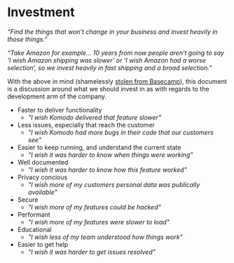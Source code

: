 # Investment

_“Find the things that won’t change in your business and invest heavily in those things.”_

_“Take Amazon for example… 10 years from now people aren’t going to say ‘I wish Amazon shipping was slower’ or ‘I wish Amazon had a worse selection’, so we invest heavily in fast shipping and a broad selection.”_

With the above in mind (shamelessly [stolen from Basecamp](https://basecamp.com/about)), this document is a discussion around what we should invest in as with regards to the development arm of the company.

 - Faster to deliver functionality
   - _"I wish Komodo delivered that feature slower"_
 - Less issues, especially that reach the customer
   - _"I wish Komodo had more bugs in their code that our customers see"_
 - Easier to keep running, and understand the current state
   - _"I wish it was harder to know when things were working"_
 - Well documented
   - _"I wish it was harder to know how this feature worked"_
 - Privacy concious
   - _"I wish more of my customers personal data was publically available"_
 - Secure
   - _"I wish more of my features could be hacked"_
 - Performant
   - _"I wish more of my features were slower to load"_
 - Educational
   - _"I wish less of my team understood how things work"_
 - Easier to get help
   - _"I wish it was harder to get issues resolved"_

   
